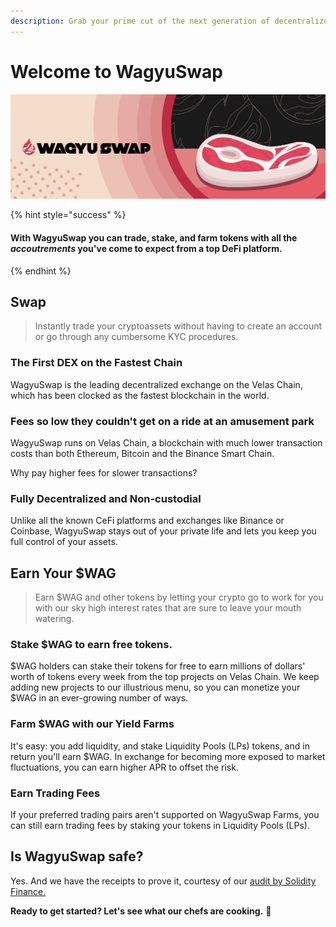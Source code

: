 ```yaml
---
description: Grab your prime cut of the next generation of decentralized exchanges.
---
```


# Welcome to WagyuSwap

![](.gitbook/assets/1.-wagyuswap.jpg)

{% hint style="success" %}
#### With WagyuSwap you can trade, stake, and farm tokens with all the _accoutrements_ you've come to expect from a top DeFi platform.
{% endhint %}

## Swap

> Instantly trade your cryptoassets without having to create an account or go through any cumbersome KYC procedures.

### The First DEX on the Fastest Chain

WagyuSwap is the leading decentralized exchange on the Velas Chain, which has been clocked as the fastest blockchain in the world.

### Fees so low they couldn't get on a ride at an amusement park

WagyuSwap runs on Velas Chain, a blockchain with much lower transaction costs than both Ethereum, Bitcoin and the Binance Smart Chain. 

Why pay higher fees for slower transactions? 

### Fully Decentralized and Non-custodial

Unlike all the known CeFi platforms and exchanges like Binance or Coinbase, WagyuSwap stays out of your private life and lets you keep you full control of your assets.

## Earn Your $WAG 

> Earn $WAG and other tokens by letting your crypto go to work for you with our sky high interest rates that are sure to leave your mouth watering.

### Stake $WAG to earn free tokens.

$WAG holders can stake their tokens for free to earn millions of dollars' worth of tokens every week from the top projects on Velas Chain. We keep adding new projects to our illustrious menu, so you can monetize your $WAG in an ever-growing number of ways.

### Farm $WAG with our Yield Farms

It's easy: you add liquidity, and stake Liquidity Pools \(LPs\) tokens, and in return you'll earn $WAG. In exchange for becoming more exposed to market fluctuations, you can earn higher APR to offset the risk.

### Earn Trading Fees

If your preferred trading pairs aren't supported on WagyuSwap Farms, you can still earn trading fees by staking your tokens in Liquidity Pools \(LPs\).

## Is WagyuSwap safe?

Yes. And we have the receipts to prove it, courtesy of our [audit by Solidity Finance.](https://solidity.finance/audits/Wagyu/)

**Ready to get started? Let's see what our chefs are cooking.** 🥩 


